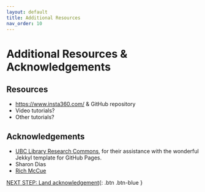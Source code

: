 ```yaml
---
layout: default
title: Additional Resources
nav_order: 10
---
```

# Additional Resources & Acknowledgements

## Resources

- https://www.insta360.com/ & GitHub repository
- Video tutorials?
- Other tutorials?

## Acknowledgements

- [UBC Library Research Commons](https://github.com/ubc-library-rc/), for their assistance with the wonderful Jekkyl template for GitHub Pages.
- Sharon Dias
- [Rich McCue](https://richmccue.com/)

[NEXT STEP: Land acknowledgement](land-acknowledgement.html){: .btn .btn-blue }
